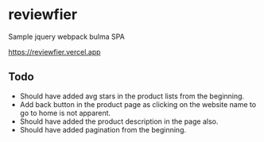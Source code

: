 # reviewfier
Sample jquery webpack bulma SPA

https://reviewfier.vercel.app


## Todo
- Should have added avg stars in the product lists from the beginning.
- Add back button in the product page as clicking on the website name to go to home is not apparent.
- Should have added the product description in the page also.
- Should have added pagination from the beginning.